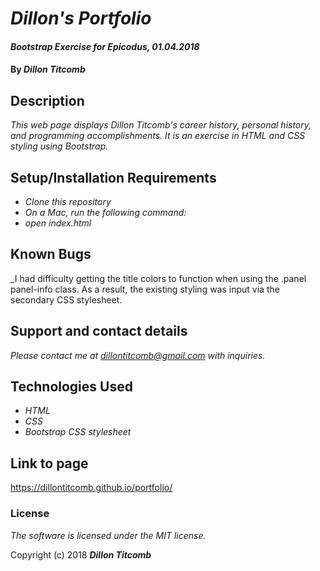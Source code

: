 # _Dillon's Portfolio_

#### _Bootstrap Exercise for Epicodus, 01.04.2018_

#### By _**Dillon Titcomb**_

## Description

_This web page displays Dillon Titcomb's career history, personal history, and programming accomplishments. It is an exercise in HTML and CSS styling using Bootstrap._

## Setup/Installation Requirements

* _Clone this repository_
* _On a Mac, run the following command:_
* _open index.html_

## Known Bugs

_I had difficulty getting the title colors to function when using the .panel panel-info class. As a result, the existing styling was input via the secondary CSS stylesheet.

## Support and contact details

_Please contact me at dillontitcomb@gmail.com with inquiries._

## Technologies Used

* _HTML_
* _CSS_
* _Bootstrap CSS stylesheet_

## Link to page

https://dillontitcomb.github.io/portfolio/

### License

*The software is licensed under the MIT license.*

Copyright (c) 2018 **_Dillon Titcomb_**
